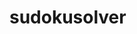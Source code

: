 # sudokusolver
<object data="/readme.pdf" type="application/pdf" width="800" height="500"></object>

